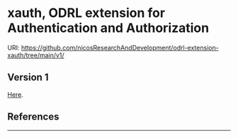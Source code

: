 # xauth, ODRL extension for Authentication and Authorization

URI: <https://github.com/nicosResearchAndDevelopment/odrl-extension-xauth/tree/main/v1/>

## Version 1

[Here](./v1/README.md).

## References

---